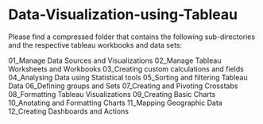 # Data-Visualization-using-Tableau

Please find a compressed folder that contains the following sub-directories and the respective tableau workbooks and data sets:

01_Manage Data Sources and Visualizations
02_Manage Tableau Worksheets and Workbooks
03_Creating custom calculations and fields
04_Analysing Data using Statistical tools
05_Sorting and filtering Tableau Data
06_Defining groups and Sets
07_Creating and Pivoting Crosstabs
08_Formatting Tableau Visualizations
09_Creating Basic Charts
10_Anotating and Formatting Charts
11_Mapping Geographic Data
12_Creating Dashboards and Actions
